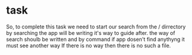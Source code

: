 # task
So, to complete this task we need to start our search from the / dirrectory
by searching the app will be writing it's way to guide after.
the way of search shoulb be written and by command if app dosen't find anythyng it must see another way
If there is no way then there is no such a file.
